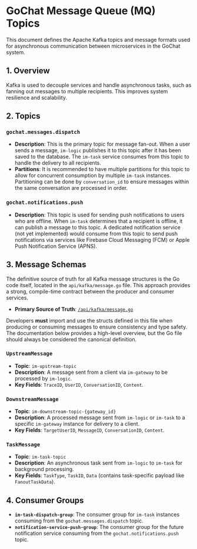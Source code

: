# GoChat Message Queue (MQ) Topics

This document defines the Apache Kafka topics and message formats used for asynchronous communication between microservices in the GoChat system.

## 1. Overview

Kafka is used to decouple services and handle asynchronous tasks, such as fanning out messages to multiple recipients. This improves system resilience and scalability.

## 2. Topics

### `gochat.messages.dispatch`

-   **Description**: This is the primary topic for message fan-out. When a user sends a message, `im-logic` publishes it to this topic after it has been saved to the database. The `im-task` service consumes from this topic to handle the delivery to all recipients.
-   **Partitions**: It is recommended to have multiple partitions for this topic to allow for concurrent consumption by multiple `im-task` instances. Partitioning can be done by `conversation_id` to ensure messages within the same conversation are processed in order.

### `gochat.notifications.push`

-   **Description**: This topic is used for sending push notifications to users who are offline. When `im-task` determines that a recipient is offline, it can publish a message to this topic. A dedicated notification service (not yet implemented) would consume from this topic to send push notifications via services like Firebase Cloud Messaging (FCM) or Apple Push Notification Service (APNS).

## 3. Message Schemas

The definitive source of truth for all Kafka message structures is the Go code itself, located in the `api/kafka/message.go` file. This approach provides a strong, compile-time contract between the producer and consumer services.

-   **Primary Source of Truth**: [`/api/kafka/message.go`](../../../api/kafka/message.go)

Developers **must** import and use the structs defined in this file when producing or consuming messages to ensure consistency and type safety. The documentation below provides a high-level overview, but the Go file should always be considered the canonical definition.

### `UpstreamMessage`

-   **Topic**: `im-upstream-topic`
-   **Description**: A message sent from a client via `im-gateway` to be processed by `im-logic`.
-   **Key Fields**: `TraceID`, `UserID`, `ConversationID`, `Content`.

### `DownstreamMessage`

-   **Topic**: `im-downstream-topic-{gateway_id}`
-   **Description**: A processed message sent from `im-logic` or `im-task` to a specific `im-gateway` instance for delivery to a client.
-   **Key Fields**: `TargetUserID`, `MessageID`, `ConversationID`, `Content`.

### `TaskMessage`

-   **Topic**: `im-task-topic`
-   **Description**: An asynchronous task sent from `im-logic` to `im-task` for background processing.
-   **Key Fields**: `TaskType`, `TaskID`, `Data` (contains task-specific payload like `FanoutTaskData`).

## 4. Consumer Groups

-   **`im-task-dispatch-group`**: The consumer group for `im-task` instances consuming from the `gochat.messages.dispatch` topic.
-   **`notification-service-push-group`**: The consumer group for the future notification service consuming from the `gochat.notifications.push` topic.
